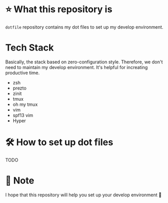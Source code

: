 # ⭐ What this repository is

`dotfile` repository contains my dot files to set up my develop environment.

# Tech Stack

Basically, the stack based on zero-configuration style. Therefore, we don't need to maintain my develop environment. It's helpful for increating productive time.

- zsh
- prezto
- zinit
- tmux
- oh my tmux
- vim
- spf13 vim
- Hyper

# 🛠 How to set up dot files

TODO

# 📝 Note

I hope that this repository will help you set up your develop environment 🙏
